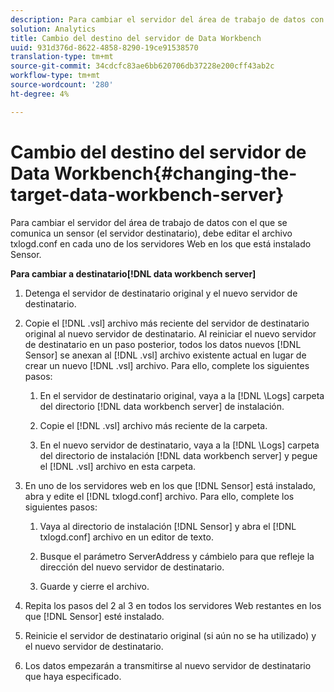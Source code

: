 ```yaml
---
description: Para cambiar el servidor del área de trabajo de datos con el que se comunica un sensor (el servidor destinatario), debe editar el archivo txlogd.conf en cada uno de los servidores Web en los que está instalado Sensor.
solution: Analytics
title: Cambio del destino del servidor de Data Workbench
uuid: 931d376d-8622-4858-8290-19ce91538570
translation-type: tm+mt
source-git-commit: 34cdcfc83ae6bb620706db37228e200cff43ab2c
workflow-type: tm+mt
source-wordcount: '280'
ht-degree: 4%

---
```



# Cambio del destino del servidor de Data Workbench{#changing-the-target-data-workbench-server}

Para cambiar el servidor del área de trabajo de datos con el que se comunica un sensor (el servidor destinatario), debe editar el archivo txlogd.conf en cada uno de los servidores Web en los que está instalado Sensor.

**Para cambiar a destinatario[!DNL data workbench server]**

1. Detenga el servidor de destinatario original y el nuevo servidor de destinatario.
1. Copie el [!DNL .vsl] archivo más reciente del servidor de destinatario original al nuevo servidor de destinatario. Al reiniciar el nuevo servidor de destinatario en un paso posterior, todos los datos nuevos [!DNL Sensor] se anexan al [!DNL .vsl] archivo existente actual en lugar de crear un nuevo [!DNL .vsl] archivo. Para ello, complete los siguientes pasos:

   1. En el servidor de destinatario original, vaya a la [!DNL \Logs] carpeta del directorio [!DNL data workbench server] de instalación.

   1. Copie el [!DNL .vsl] archivo más reciente de la carpeta.
   1. En el nuevo servidor de destinatario, vaya a la [!DNL \Logs] carpeta del directorio de instalación [!DNL data workbench server] y pegue el [!DNL .vsl] archivo en esta carpeta.

1. En uno de los servidores web en los que [!DNL Sensor] está instalado, abra y edite el [!DNL txlogd.conf] archivo. Para ello, complete los siguientes pasos:

   1. Vaya al directorio de instalación [!DNL Sensor] y abra el [!DNL txlogd.conf] archivo en un editor de texto.

   1. Busque el parámetro ServerAddress y cámbielo para que refleje la dirección del nuevo servidor de destinatario.
   1. Guarde y cierre el archivo.

1. Repita los pasos del 2 al 3 en todos los servidores Web restantes en los que [!DNL Sensor] esté instalado.
1. Reinicie el servidor de destinatario original (si aún no se ha utilizado) y el nuevo servidor de destinatario.
1. Los datos empezarán a transmitirse al nuevo servidor de destinatario que haya especificado.
